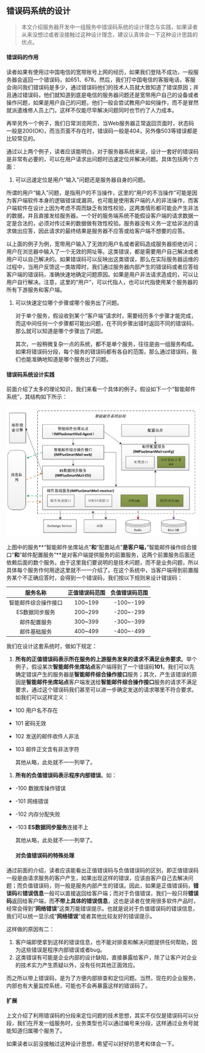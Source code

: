 ## 错误码系统的设计

> 本文介绍服务器开发中一组服务中错误码系统的设计理念与实践，如果读者从来没想过或者没接触过这种设计理念，建议认真体会一下这种设计思路的优点。

#### 错误码的作用

读者如果有使用过中国电信的宽带账号上网的经历，如果我们登陆不成功，一般服务器会返回一个错误码，如651、678。然后，我们打中国电信的客服电话，客服会询问我们错误码是多少，通过错误码他们的技术人员就大致知道了错误原因；并且通过错误码，他们就知道到底是电信的服务器问题还是宽带用户自己的设备或者操作问题，如果是用户自己的问题，他们一般会尝试教用户如何操作，而不是冒然就派遣维修人员上门，这样不仅能尽早解决问题同时也节约了人力成本。

再举另外一个例子，我们日常浏览网页，当Web服务器正常返回页面时，状态码一般是200(OK)，而当页面不存在时，错误码一般是404，另外像503等错误都是比较常见的。

通过以上两个例子，读者应该能明白，对于服务器系统来说，设计一套好的错误码是非常有必要的，可以在用户请求出问题时迅速定位并解决问题。具体包括两个方面：

1. 可以迅速定位是用户“输入”问题还是服务器自身的问题。

所谓的用户“输入”问题，是指用户的不当操作，这里的“用户的不当操作”可能是因为客户端软件本身的逻辑错误或漏洞，也可能是使用客户端的人的非法操作，而客户端软件在设计上因为考虑不周而缺乏有效性校验，这两类情形都可能会产生非法的数据，并且直接发给服务器。一个好的服务端系统不能假设客户端的请求数据一定是合法的，必须对传过来的数据做有效性校验。服务器没有义务一定给非法的请求做出应答，因此请求的最终结果是服务器不应答或给客户端不想要的应答。

以上面的例子为例，宽带用户输入了无效的用户名或者密码造成服务器拒绝访问；用户在浏览器中输入了一个无效的网址等。这类错误，都是需要用户自己解决或者用户可以自己解决的。如果错误码可以反映出这类错误，那么在实际服务器运维的过程中，当用户反馈这一类故障时，我们通过服务器内部产生的错误码或者应答给客户端的错误码，准确快速地确定问题原因。如果是用户非法请求造成的，可以让用户自行解决。注意，这里的“用户”，可以代指人，也可以代指使用某个服务器的所有下游服务和客户端。

1. 可以快速定位哪个步骤或哪个服务出了问题。

   对于单个服务，假设收到某个“客户端”请求时，需要经历多个步骤才能完成，而这中间任何一个步骤都可能出问题，在不同步骤出错时返回不同的错误码，那么就可以知道是哪个步骤出了问题。

   其次，一般稍微复杂一点的系统，都不是单个服务，往往是由一组服务构成。如果将错误码分段，每个服务的错误码都有各自的范围，那么通过错误码，我们也能准确地知道是哪个服务出了问题。

#### 错误码系统设计实践

前面介绍了太多的理论知识，我们来看一个具体的例子。假设如下一个“智能邮件系统”，其结构如下所示：

![](../imgs/errorsys1.png)



上图中的服务**“智能邮件坐席站点”**和**“配置站点”**是客户端，**”智能邮件操作综合接口“**和**”邮件配置服务“**是对客户端提供服务的前置服务，这两个前置服务后面还依赖后面的数个服务。由于这里我们要说明的是技术问题，而不是业务问题，所以具体每个服务作何用途这里就不一一介绍了。在这个系统中，当客户端得到前置服务某个不正确应答时，会得到一个错误码，我们按以下规则来设计错误码：

|       服务名称       | 正值错误码范围 | 负值错误码范围 |
| :------------------: | :------------: | :------------: |
| 智能邮件综合操作接口 |    100~199     |   -100~-199    |
|    ES数据同步服务    |    200~299     |   -200~-299    |
|     邮件配置服务     |    300~399     |   -300~-399    |
|     邮件基础服务     |    400~499     |   -400~-499    |

我们在设计这套系统时，做如下规定：

1. **所有的正值错误码表示所在服务的上游服务发来的请求不满足业务要求**。举个例子，假设某次**智能邮件坐席站点**客户端得到了一个错误码**101**，我们可以先确定错误产生的服务器是**智能邮件综合操作接口**服务；其次，产生该错误的原因是**智能邮件坐席站点**客户端发送给**智能邮件综合操作接口**服务的请求不满足要求，通过这个错误码我们甚至可以进一步确定发送的请求哪里不符合要求。如我们可以这样定义：

- 100 用户名不存在

- 101 密码无效

- 102 发送的邮件收件人非法

- 103 邮件正文含有非法字符

  其他从略，此处就不一一列举了。

1. **所有的负值错误码表示程序内部错误**。如：

- -100 数据库操作错误

- -101 网络错误

- -102 内存分配失败

- -103 **ES数据同步服务**连接不上

  其他从略，此处就不一一列举了。

  #### 对负值错误码的特殊处理

通过前面的介绍，读者应该能看出正值错误码与负值错误码的区别，即正值错误码一般是由请求服务的客户产生，如果出现这样的错误，应该由客户自己去解决问题；而负值错误码，则一般是服务内部产生的错误。因此，如果是正值错误码，**错误码**和**错误信息**一般可以直接返回给客户端；而对于负值错误，我们一般只将**错误码**返回给客户端，而**不带上具体的错误信息**，这也是读者在使用很多软件产品时，经常会得到“**网络错误**”这类万能错误提示。也就是说对于负值错误码的错误信息，我们可以统一显示成“**网络错误**”或者其他比较友好的错误提示。

这样做的原因有二：

1. 客户端即使拿到这样的错误信息，也不能对排查和解决问题提供任何帮助，因为这些错误是程序内部错误或者bug。
2. 这类错误有可能是企业内部的设计缺陷，直接暴露给客户，除了让客户对企业的技术实力产生质疑以外，没有任何其他正面效应。

而之所以带上错误码，是为了方便内部排查和定位问题。当然，现在的企业服务，内部也有大量监控系统，可能也不会再暴露这样的错误码了。

#### 扩展

上文介绍了利用错误码的分段来定位问题的技术思想，其实不仅仅是错误码可以分段，我们在开发一组服务时，业务类型也可以通过编号来分段，这样通过业务号就能知道归属哪个服务了。

如果读者以前没接触过这种设计思想，希望可以好好的思考和体会一下。
